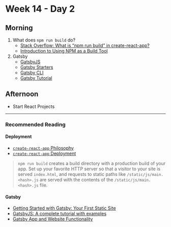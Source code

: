 # Week 14 - Day 2

## Morning

1. What does `npm run build` do?
    * [Stack Overflow: What is “npm run build” in create-react-app?](https://stackoverflow.com/a/48614507)
    * [Introduction to Using NPM as a Build Tool](https://medium.com/javascript-training/introduction-to-using-npm-as-a-build-tool-b41076f488b0)
1. Gatsby
    * [GatsbyJS](https://www.gatsbyjs.com/)
    * [Gatsby Starters](https://www.gatsbyjs.com/starters/?v=2)
    * [Gatsby CLI](https://www.gatsbyjs.com/docs/reference/gatsby-cli/)
    * [Gatsby Tutorial](https://www.gatsbyjs.com/docs/tutorial/part-zero/#using-the-gatsby-cli)

## Afternoon

* Start React Projects

---

### Recommended Reading

#### Deployment

* [`create-react-app` Philosophy](https://github.com/facebook/create-react-app#philosophy)
* [`create-react-app` Deployment](https://create-react-app.dev/docs/deployment/)

> `npm run build` creates a build directory with a production build of your app. Set up your favorite HTTP server so that a visitor to your site is served `index.html`, and requests to static paths like `/static/js/main.<hash>.js` are served with the contents of the `/static/js/main.<hash>.js` file.

#### Gatsby

* [Getting Started with Gatsby: Your First Static Site](https://www.sitepoint.com/gatsby-guide/)
* [GatsbyJS: A complete tutorial with examples](https://blog.logrocket.com/is-gatsby-really-that-great-e7b19c4c1c05/)
* [Gatsby App and Website Functionality](https://www.gatsbyjs.com/docs/adding-app-and-website-functionality/)

